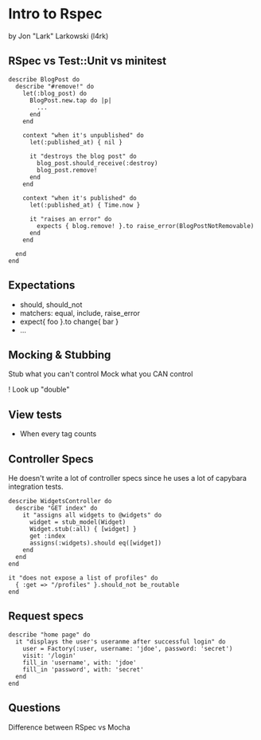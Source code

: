 # Intro to Rspec
by Jon "Lark" Larkowski (l4rk)

## RSpec vs Test::Unit vs minitest

    describe BlogPost do
      describe "#remove!" do
        let(:blog_post) do
          BlogPost.new.tap do |p|
            ...
          end
        end

        context "when it's unpublished" do
          let(:published_at) { nil }

          it "destroys the blog post" do
            blog_post.should_receive(:destroy)
            blog_post.remove!
          end
        end

        context "when it's published" do
          let(:published_at) { Time.now }

          it "raises an error" do
            expects { blog.remove! }.to raise_error(BlogPostNotRemovable)
          end
        end

      end
    end


## Expectations

  * should, should_not
  * matchers: equal, include, raise_error
  * expect{ foo }.to change{ bar }
  * ...


## Mocking & Stubbing
  Stub what you can't control
  Mock what you CAN control

  ! Look up "double"


## View tests

  * When every tag counts


## Controller Specs

  He doesn't write a lot of controller specs since he uses a lot of capybara integration tests.

    describe WidgetsController do
      describe "GET index" do
        it "assigns all widgets to @widgets" do
          widget = stub_model(Widget)
          Widget.stub(:all) { [widget] }
          get :index
          assigns(:widgets).should eq([widget])
        end
      end
    end

    it "does not expose a list of profiles" do
      { :get => "/profiles" }.should_not be_routable
    end

## Request specs

    describe "home page" do
      it "displays the user's useranme after successful login" do
        user = Factory(:user, username: 'jdoe', password: 'secret')
        visit: '/login'
        fill_in 'username', with: 'jdoe'
        fill_in 'password', with: 'secret'
      end
    end


## Questions

  Difference between RSpec vs Mocha

